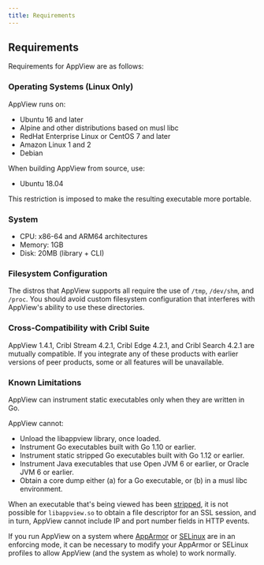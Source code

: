 ```yaml
---
title: Requirements
---
```


## Requirements

Requirements for AppView are as follows:

### Operating Systems (Linux Only)

AppView runs on:

- Ubuntu 16 and later
- Alpine and other distributions based on musl libc
- RedHat Enterprise Linux or CentOS 7 and later
- Amazon Linux 1 and 2
- Debian

When building AppView from source, use:

- Ubuntu 18.04

This restriction is imposed to make the resulting executable more portable.

### System

- CPU: x86-64 and ARM64 architectures
- Memory: 1GB
- Disk: 20MB (library + CLI)

### Filesystem Configuration

The distros that AppView supports all require the use of `/tmp`, `/dev/shm`, and `/proc`. You should avoid custom filesystem configuration that interferes with AppView's ability to use these directories.

### Cross-Compatibility with Cribl Suite

AppView 1.4.1, Cribl Stream 4.2.1, Cribl Edge 4.2.1, and Cribl Search 4.2.1 are mutually compatible. If you integrate any of these products with earlier versions of peer products, some or all features will be unavailable.

### Known Limitations

AppView can instrument static executables only when they are written in Go.

AppView cannot:

- Unload the libappview library, once loaded.
- Instrument Go executables built with Go 1.10 or earlier.
- Instrument static stripped Go executables built with Go 1.12 or earlier.
- Instrument Java executables that use Open JVM 6 or earlier, or Oracle JVM 6 or earlier.
- Obtain a core dump either (a) for a Go executable, or (b) in a musl libc environment.

When an executable that's being viewed has been [stripped](https://en.wikipedia.org/wiki/Strip_(Unix)), it is not possible for `libappview.so` to obtain a file descriptor for an SSL session, and in turn, AppView cannot include IP and port number fields in HTTP events.

If you run AppView on a system where [AppArmor](https://apparmor.net/) or [SELinux](https://github.com/SELinuxProject/selinux) are in an enforcing mode, it can be necessary to modify your AppArmor or SELinux profiles to allow AppView (and the system as whole) to work normally.
